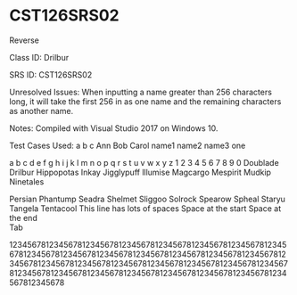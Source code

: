 # CST126SRS02
Reverse


Class ID: Drilbur

SRS ID: CST126SRS02

Unresolved Issues: When inputting a name greater than 256 characters long, it will take the first 256 in as one name and the remaining characters as another name.

Notes: Compiled with Visual Studio 2017 on Windows 10.

Test Cases Used:
a b c
Ann Bob Carol
name1 name2 name3
one

a b c d e f g h i j k l m n o p q r s t u v w x y z 1 2 3 4 5 6 7 8 9 0
Doublade Drilbur Hippopotas Inkay Jigglypuff lllumise Magcargo Mespirit
Mudkip Ninetales

Persian Phantump Seadra
Shelmet
Sliggoo Solrock Spearow Spheal Staryu Tangela Tentacool
This line  has   lots    of     spaces
       Space at the start
Space at the end       
		Tab		
		
1234567812345678123456781234567812345678123456781234567812345678123456781234567812345678123456781234567812345678123456781234567812345678123456781234567812345678123456781234567812345678123456781234567812345678123456781234567812345678123456781234567812345678